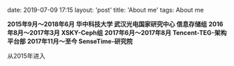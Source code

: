 date: 2019-07-09 17:15
layout: 'post'
title: 'About me'
tags: About me

**2015年9月～2018年6月 华中科技大学 武汉光电国家研究中心 信息存储组**
**2016年8月～2017年3月  XSKY-Ceph组**
**2017年6月～2017年8月  Tencent-TEG-架构平台部**
**2017年11月～至今          SenseTime-研究院**

从2015年进入